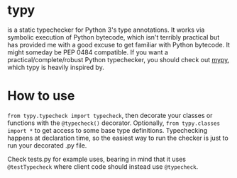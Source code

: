 # typy
is a static typechecker for Python 3's type annotations. It works via symbolic execution of Python bytecode, which isn't terribly practical but has provided me with a good excuse to get familiar with Python bytecode. It might someday be PEP 0484 compatible. If you want a practical/complete/robust Python typechecker, you should check out [mypy](http://mypy-lang.org/ "mypy"), which typy is heavily inspired by.

# How to use
`from typy.typecheck import typecheck`, then decorate your classes or functions with the `@typecheck()` decorator. Optionally, `from typy.classes import *` to get access to some base type definitions. Typechecking happens at declaration time, so the easiest way to run the checker is just to run your decorated .py file.

Check tests.py for example uses, bearing in mind that it uses `@testTypecheck` where client code should instead use `@typecheck`.
